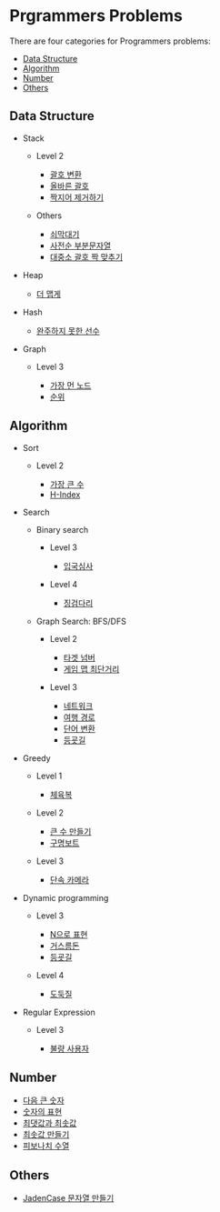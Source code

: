 Prgrammers Problems
=====================

There are four categories for Programmers problems:

- [Data Structure](#data-structure)
- [Algorithm](#algorithm)
- [Number](#number)
- [Others](#others)

## Data Structure

* Stack

    * Level 2
        * [괄호 변환](coding_test/kakao_blind_recruitment/2020/change_parenthesis.ipynb)
	    * [올바른 괄호](ds/stack/right_parenthesis.ipynb)
	    * [짝지어 제거하기](ds/stack/pair_removal.ipynb)

    * Others
        * [쇠막대기](ds/stack/iron_pipe.ipynb)
        * [사전순 부분문자열](ds/stack/alphabetical_part_string.ipynb)
        * [대중소 괄호 짝 맞추기](ds/stack/matching_parenthesis.ipynb)


* Heap

    * [더 맵게](ds/heap/more_spicy.ipynb)

* Hash

    * [완주하지 못한 선수](ds/hash/incomplete_player.ipynb)

* Graph

    * Level 3

        * [가장 먼 노드](ds/graph/furthest_node.ipynb)
        * [순위](ds/graph/rank.ipynb)

## Algorithm

* Sort

    * Level 2

        * [가장 큰 수](algo/sort/the_biggest_number.ipynb)
        * [H-Index](algo/sort/h-index.ipynb)

* Search

    * Binary search

        * Level 3

            * [입국심사](algo/search/binary_search/immigration.ipynb)

        * Level 4

            * [징검다리](algo/search/binary_search/stepping_stone.ipynb)

    * Graph Search: BFS/DFS

        * Level 2

            * [타겟 넘버](algo/search/bfs_dfs/target_number.ipynb)
            * [게임 맵 최단거리](algo/search/bfs_dfs/shortest_path_in_game_map.ipynb)

        * Level 3

            * [네트워크](algo/search/bfs_dfs/network.ipynb)
            * [여행 경로](algo/search/bfs_dfs/travel_route.ipynb)
            * [단어 변환](algo/search/bfs_dfs/word_change.ipynb)
            * [등굣길](algo/search/bfs_dfs/way_to_school.ipynb)

* Greedy

    * Level 1
        
        * [체육복](algo/greedy/gym_suit.ipynb)

    * Level 2
        
        * [큰 수 만들기](algo/greedy/creating_big_number.ipynb)
        * [구명보트](algo/greedy/lifeboat.ipynb)

    * Level 3
        
        * [단속 카메라](algo/greedy/speed_camera.ipynb)

* Dynamic programming

    * Level 3

        * [N으로 표현](algo/dp/n_representation.ipynb)
        * [거스름돈](algo/dp/change.ipynb)
        * [등굣길](algo/dp/way_to_school.ipynb)
    
    * Level 4
        
        * [도둑질](algo/dp/theft.ipynb)

* Regular Expression

    * Level 3

        * [불량 사용자](coding_test/kakao_intern_test/2019/bad_user.ipynb)

## Number

* [다음 큰 숫자](number/next_bigger_number.ipynb)
* [숫자의 표현](number/representation_of_number.ipynb)
* [최댓값과 최솟값](number/max_and_min.ipynb)
* [최솟값 만들기](number/make_min_num.ipynb)
* [피보나치 수열](number/fibonacci_number.ipynb)


## Others

* [JadenCase 문자열 만들기](others/jadencase_string.ipynb)

